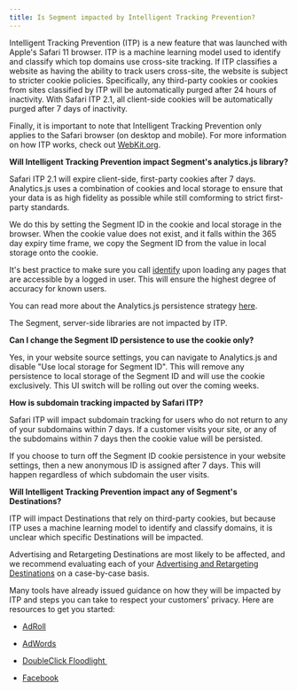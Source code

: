 ```yaml
---
title: Is Segment impacted by Intelligent Tracking Prevention?
---
```


Intelligent Tracking Prevention (ITP) is a new feature that was launched with Apple's Safari 11 browser. ITP is a machine learning model used to identify and classify which top domains use cross-site tracking. If ITP classifies a website as having the ability to track users cross-site, the website is subject to stricter cookie policies. Specifically, any third-party cookies or cookies from sites classified by ITP will be automatically purged after 24 hours of inactivity. With Safari ITP 2.1, all client-side cookies will be automatically purged after 7 days of inactivity.

Finally, it is important to note that Intelligent Tracking Prevention only applies to the Safari browser (on desktop and mobile). For more information on how ITP works, check out [WebKit.org](https://webkit.org/blog/7675/intelligent-tracking-prevention/).

**Will Intelligent Tracking Prevention impact Segment's analytics.js library?**

Safari ITP 2.1 will expire client-side, first-party cookies after 7 days. Analytics.js uses a combination of cookies and local storage to ensure that your data is as high fidelity as possible while still comforming to strict first-party standards.

We do this by setting the Segment ID in the cookie and local storage in the browser. When the cookie value does not exist, and it falls within the 365 day expiry time frame, we copy the Segment ID from the value in local storage onto the cookie.

It's best practice to make sure you call [identify](https://segment.com/docs/connections/spec/identify/) upon loading any pages that are accessible by a logged in user. This will ensure the highest degree of accuracy for known users.

You can read more about the Analytics.js persistence strategy [here](https://segment.com/docs/connections/sources/catalog/libraries/website/javascript/#segment-id-persistence).

The Segment, server-side libraries are not impacted by ITP.

**Can I change the Segment ID persistence to use the cookie only?**

Yes, in your website source settings, you can navigate to Analytics.js and disable "Use local storage for Segment ID". This will remove any persistence to local storage of the Segment ID and will use the cookie exclusively. This UI switch will be rolling out over the coming weeks.

**How is subdomain tracking impacted by Safari ITP?**

Safari ITP will impact subdomain tracking for users who do not return to any of your subdomains within 7 days. If a customer visits your site, or any of the subdomains within 7 days then the cookie value will be persisted.

If you choose to turn off the Segment ID cookie persistence in your website settings, then a new anonymous ID is assigned after 7 days. This will happen regardless of which subdomain the user visits.

**Will Intelligent Tracking Prevention impact any of Segment's Destinations?**

ITP will impact Destinations that rely on third-party cookies, but because ITP uses a machine learning model to identify and classify domains, it is unclear which specific Destinations will be impacted.

Advertising and Retargeting Destinations are most likely to be affected, and we recommend evaluating each of your [Advertising and Retargeting Destinations](https://segment.com/docs/connections/destinations/) on a case-by-case basis. 

Many tools have already issued guidance on how they will be impacted by ITP and steps you can take to respect your customers' privacy. Here are resources to get you started:

*   [AdRoll](https://help.adroll.com/hc/en-us/articles/212675877-Retargeting-on-Safari)

*   [AdWords](https://support.google.com/adwords/answer/7521212?hl=en&utm_source=awfe&utm_medium=referral&utm_campaign=notifications&authuser=1)

*   [DoubleClick Floodlight ](https://support.google.com/ds/answer/7524055)

*   [Facebook](https://developers.facebook.com/blog/post/2017/10/05/intelligent-tracking-prevention/)
